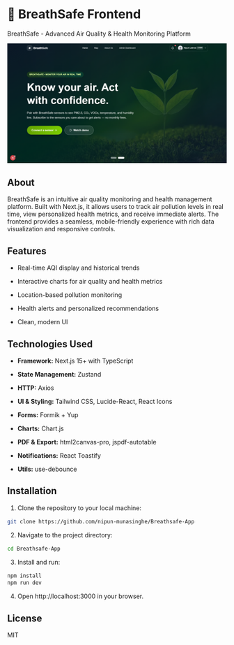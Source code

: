 # 🌿 BreathSafe Frontend
BreathSafe - Advanced Air Quality & Health Monitoring Platform

![Home Page Screenshot](./public/homepage.png)

## About

BreathSafe is an intuitive air quality monitoring and health management platform. Built with Next.js, it allows users to track air pollution levels in real time, view personalized health metrics, and receive immediate alerts. The frontend provides a seamless, mobile-friendly experience with rich data visualization and responsive controls.
## Features

- Real-time AQI display and historical trends

- Interactive charts for air quality and health metrics

- Location-based pollution monitoring

- Health alerts and personalized recommendations

- Clean, modern UI


## Technologies Used

- **Framework:** Next.js 15+ with TypeScript

- **State Management:** Zustand

- **HTTP:** Axios

- **UI & Styling:** Tailwind CSS, Lucide-React, React Icons

- **Forms:** Formik + Yup

- **Charts:** Chart.js

- **PDF & Export:** html2canvas-pro, jspdf-autotable

- **Notifications:** React Toastify

- **Utils:** use-debounce
## Installation

1. Clone the repository to your local machine:
```bash
git clone https://github.com/nipun-munasinghe/Breathsafe-App
```
2. Navigate to the project directory:
```bash
cd Breathsafe-App
```
3. Install and run:
```bash
npm install
npm run dev
```
4. Open http://localhost:3000 in your browser.

## License
MIT
